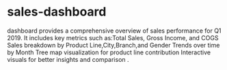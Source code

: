 # sales-dashboard
dashboard provides a comprehensive overview of sales performance for Q1 2019. It includes key metrics such as:Total Sales, Gross Income, and COGS Sales breakdown by Product Line,City,Branch,and Gender Trends over time by Month Tree map visualization for product line contribution Interactive visuals for better insights and comparison .
